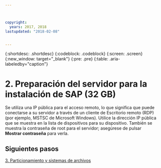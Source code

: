 ```yaml
---



copyright:
  years: 2017, 2018
lastupdated: "2018-02-08"


---
```


{:shortdesc: .shortdesc}
{:codeblock: .codeblock}
{:screen: .screen}
{:new_window: target="_blank"}
{:pre: .pre}
{:table: .aria-labeledby="caption"}

# 2. Preparación del servidor para la instalación de SAP (32 GB)

Se utiliza una IP pública para el acceso remoto, lo que significa que puede conectarse a su servidor a través de un cliente de Escritorio remoto (RDP) (por ejemplo, MSTSC de Microsoft Windows). Utilice la dirección IP pública que se muestra en la lista de dispositivos para su dispositivo. También se muestra la contraseña de root para el servidor; asegúrese de pulsar **Mostrar contraseña** para verla.

## Siguientes pasos

 [3. Particionamiento y sistemas de archivos](/docs/infrastructure/sap-netweaver-ms-qrg/ms-partition-32GB.html)

